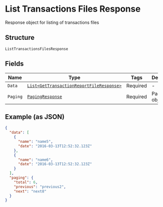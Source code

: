 
# List Transactions Files Response

Response object for listing of transactions files

## Structure

`ListTransactionsFilesResponse`

## Fields

| Name | Type | Tags | Description | Getter | Setter |
|  --- | --- | --- | --- | --- | --- |
| `Data` | [`List<GetTransactionReportFileResponse>`](/doc/models/get-transaction-report-file-response.md) | Required | - | List<GetTransactionReportFileResponse> getData() | setData(List<GetTransactionReportFileResponse> data) |
| `Paging` | [`PagingResponse`](/doc/models/paging-response.md) | Required | Paging object | PagingResponse getPaging() | setPaging(PagingResponse paging) |

## Example (as JSON)

```json
{
  "data": [
    {
      "name": "name5",
      "date": "2016-03-13T12:52:32.123Z"
    },
    {
      "name": "name6",
      "date": "2016-03-13T12:52:32.123Z"
    }
  ],
  "paging": {
    "total": 6,
    "previous": "previous2",
    "next": "next8"
  }
}
```

